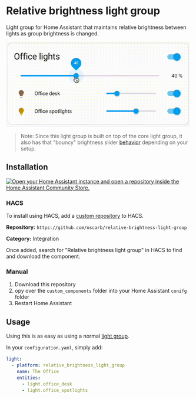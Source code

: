 # Relative brightness light group
Light group for Home Assistant that maintains relative brightness between lights as group brightness is changed.

![](demo.gif)

> Note: Since this light group is built on top of the core light group, it also has that "bouncy" brightness slider [behavior](https://community.home-assistant.io/t/light-groups-bouncy-brightness-slider-behaviour/501539) depending on your setup. 

## Installation 
[![Open your Home Assistant instance and open a repository inside the Home Assistant Community Store.](https://my.home-assistant.io/badges/hacs_repository.svg)](https://my.home-assistant.io/redirect/hacs_repository/?owner=oscarb&repository=relative-brightness-light-group)

### HACS

To install using HACS, add a [custom repository](https://hacs.xyz/docs/faq/custom_repositories) to HACS.

**Repository:**  `https://github.com/oscarb/relative-brightness-light-group`

**Category:**  Integration

Once added, search for "Relative brightness light group" in HACS to find and download the component. 

### Manual

1. Download this repository
2. opy over the `custom_components` folder into your Home Assistant `conifg` folder
3. Restart Home Assistant


## Usage

Using this is as easy as using a normal [light group](https://www.home-assistant.io/integrations/group/). 

In your `configuration.yaml`, simply add: 

```yaml
light:
  - platform: relative_brightness_light_group
    name: The Office
    entities:
      - light.office_desk
      - light.office_spotlights
```


